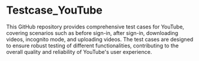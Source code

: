 # Testcase_YouTube
This GitHub repository provides comprehensive test cases for YouTube, covering scenarios such as before sign-in, after sign-in, downloading videos, incognito mode, and uploading videos. The test cases are designed to ensure robust testing of different functionalities, contributing to the overall quality and reliability of YouTube's user experience.
